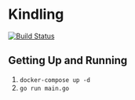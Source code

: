 # Kindling

[![Build Status](https://travis-ci.org/nchaloult/kindling.svg?branch=master)](https://travis-ci.org/nchaloult/kindling)

## Getting Up and Running

1. `docker-compose up -d`
1. `go run main.go`
